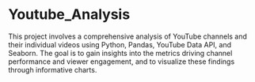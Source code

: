 # Youtube_Analysis
This project involves a comprehensive analysis of YouTube channels and their individual videos using Python, Pandas, YouTube Data API, and Seaborn. The goal is to gain insights into the metrics driving channel performance and viewer engagement, and to visualize these findings through informative charts.
